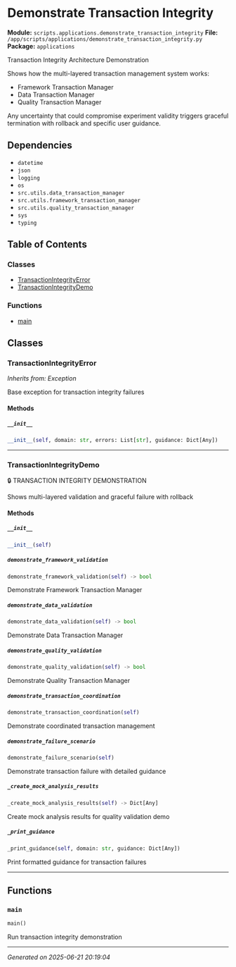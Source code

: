 # Demonstrate Transaction Integrity

**Module:** `scripts.applications.demonstrate_transaction_integrity`
**File:** `/app/scripts/applications/demonstrate_transaction_integrity.py`
**Package:** `applications`

Transaction Integrity Architecture Demonstration

Shows how the multi-layered transaction management system works:
- Framework Transaction Manager
- Data Transaction Manager  
- Quality Transaction Manager

Any uncertainty that could compromise experiment validity triggers graceful
termination with rollback and specific user guidance.

## Dependencies

- `datetime`
- `json`
- `logging`
- `os`
- `src.utils.data_transaction_manager`
- `src.utils.framework_transaction_manager`
- `src.utils.quality_transaction_manager`
- `sys`
- `typing`

## Table of Contents

### Classes
- [TransactionIntegrityError](#transactionintegrityerror)
- [TransactionIntegrityDemo](#transactionintegritydemo)

### Functions
- [main](#main)

## Classes

### TransactionIntegrityError
*Inherits from: Exception*

Base exception for transaction integrity failures

#### Methods

##### `__init__`
```python
__init__(self, domain: str, errors: List[str], guidance: Dict[Any])
```

---

### TransactionIntegrityDemo

🔒 TRANSACTION INTEGRITY DEMONSTRATION

Shows multi-layered validation and graceful failure with rollback

#### Methods

##### `__init__`
```python
__init__(self)
```

##### `demonstrate_framework_validation`
```python
demonstrate_framework_validation(self) -> bool
```

Demonstrate Framework Transaction Manager

##### `demonstrate_data_validation`
```python
demonstrate_data_validation(self) -> bool
```

Demonstrate Data Transaction Manager

##### `demonstrate_quality_validation`
```python
demonstrate_quality_validation(self) -> bool
```

Demonstrate Quality Transaction Manager

##### `demonstrate_transaction_coordination`
```python
demonstrate_transaction_coordination(self)
```

Demonstrate coordinated transaction management

##### `demonstrate_failure_scenario`
```python
demonstrate_failure_scenario(self)
```

Demonstrate transaction failure with detailed guidance

##### `_create_mock_analysis_results`
```python
_create_mock_analysis_results(self) -> Dict[Any]
```

Create mock analysis results for quality validation demo

##### `_print_guidance`
```python
_print_guidance(self, domain: str, guidance: Dict[Any])
```

Print formatted guidance for transaction failures

---

## Functions

### `main`
```python
main()
```

Run transaction integrity demonstration

---

*Generated on 2025-06-21 20:19:04*
